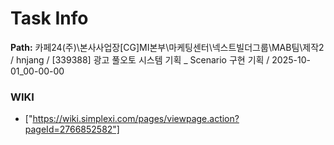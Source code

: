 # Task Info

**Path:** 카페24(주)\본사사업장\[CG]MI본부\마케팅센터\넥스트빌더그룹\MAB팀\제작2 / hnjang / [339388] 광고 풀오토 시스템 기획 _ Scenario 구현 기획 / 2025-10-01_00-00-00

### WIKI
- ["https://wiki.simplexi.com/pages/viewpage.action?pageId=2766852582"]

